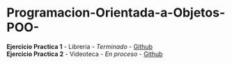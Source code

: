 # Programacion-Orientada-a-Objetos-POO-
**Ejercicio Practica 1** - Libreria -  *Terminado* - [Github](https://github.com/SolidusStrange/Programacion-Orientada-a-Objetos-POO-/tree/main/EjercicioPractica1Libreria)  
**Ejercicio Practica 2** - Videoteca - *En proceso* - [Github](https://github.com/SolidusStrange/Programacion-Orientada-a-Objetos-POO-/tree/main/EjercicioPractica2Videoteca)  
